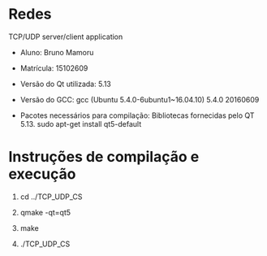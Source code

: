 # Redes
  TCP/UDP server/client application

- Aluno: Bruno Mamoru

- Matrícula: 15102609

- Versão do Qt utilizada: 5.13

- Versão do GCC: gcc (Ubuntu 5.4.0-6ubuntu1~16.04.10) 5.4.0 20160609

- Pacotes necessários para compilação: Bibliotecas fornecidas pelo QT 5.13. sudo apt-get install qt5-default
   

# Instruções de compilação e execução

1. cd ../TCP_UDP_CS

2. qmake -qt=qt5

3. make

4. ./TCP_UDP_CS
